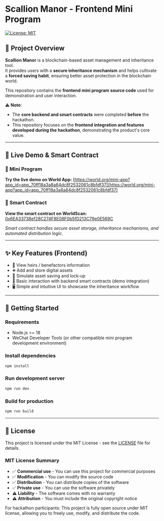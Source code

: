 # Scallion Manor - Frontend Mini Program

[![License: MIT](https://img.shields.io/badge/License-MIT-green.svg)](LICENSE)

## 📖 Project Overview

**Scallion Manor** is a blockchain-based asset management and inheritance tool.  
It provides users with a **secure inheritance mechanism** and helps cultivate a **forced saving habit**, ensuring better asset protection in the blockchain world.

This repository contains the **frontend mini program source code** used for demonstration and user interaction.

⚠️ **Note**:
- The **core backend and smart contracts** were completed **before** the hackathon.
- This repository focuses on the **frontend integration and features developed during the hackathon**, demonstrating the product's core value.

---

## 🔗 Live Demo & Smart Contract

### 📱 Mini Program
**Try the live demo on World App:**
[https://world.org/mini-app?app_id=app_70ff18a3a8a84dc8f2532061c8bfdf37](https://world.org/mini-app?app_id=app_70ff18a3a8a84dc8f2532061c8bfdf37)

### 🔐 Smart Contract
**View the smart contract on WorldScan:**
[0x6EA33738ef28C274F8E08F0b5fD213C79e0E569C](https://worldscan.org/address/0x6EA33738ef28C274F8E08F0b5fD213C79e0E569C#code)

*Smart contract handles secure asset storage, inheritance mechanisms, and automated distribution logic.*

---

## ✨ Key Features (Frontend)

- 📂 View heirs / benefactors information
- ➕ Add and store digital assets
- 🏦 Simulate asset saving and lock-up
- 🔐 Basic interaction with backend smart contracts (demo integration)
- 🖥️ Simple and intuitive UI to showcase the inheritance workflow

---

## 🚀 Getting Started

### Requirements
- Node.js >= 18
- WeChat Developer Tools (or other compatible mini program development environment)

### Install dependencies
```bash
npm install
```

### Run development server
```bash
npm run dev
```

### Build for production
```bash
npm run build
```

---

## 📄 License

This project is licensed under the MIT License - see the [LICENSE](LICENSE) file for details.

### MIT License Summary
- ✅ **Commercial use** - You can use this project for commercial purposes
- ✅ **Modification** - You can modify the source code
- ✅ **Distribution** - You can distribute copies of the software
- ✅ **Private use** - You can use the software privately
- ⚠️ **Liability** - The software comes with no warranty
- ⚠️ **Attribution** - You must include the original copyright notice

For hackathon participants: This project is fully open source under MIT license, allowing you to freely use, modify, and distribute the code.
